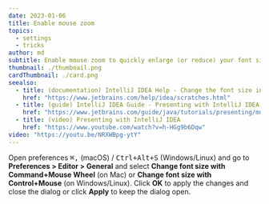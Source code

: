 ```yaml
---
date: 2023-01-06
title: Enable mouse zoom
topics:
  - settings
  - tricks
author: md
subtitle: Enable mouse zoom to quickly enlarge (or reduce) your font size
thumbnail: ./thumbnail.png
cardThumbnail: ./card.png
seealso:
  - title: (documentation) IntelliJ IDEA Help - Change the font size in the editor
    href: "https://www.jetbrains.com/help/idea/scratches.html"
  - title: (guide) IntelliJ IDEA Guide - Presenting with IntelliJ IDEA; Mouse Zoom
    href: "https://www.jetbrains.com/guide/java/tutorials/presenting/mouse-zoom/"
  - title: (video) Presenting with IntelliJ IDEA
    href: "https://www.youtube.com/watch?v=h-HGg9b6Dqw"
video: "https://youtu.be/NRXWBpg-ytY"
---
```


Open preferences <kbd>⌘,</kbd> (macOS) / <kbd>Ctrl+Alt+S</kbd> (Windows/Linux) and go to **Preferences > Editor > General** and select **Change font size with Command+Mouse Wheel** (on Mac) or **Change font size with Control+Mouse** (on Windows/Linux). Click **OK** to apply the changes and close the dialog or click **Apply** to keep the dialog open.
